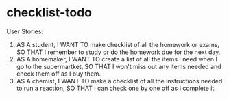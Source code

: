 # checklist-todo

User Stories:
1. AS A student, I WANT TO make checklist of all the homework or exams, SO THAT I remember to study or do the homework due for the next day.
2. AS A homemaker, I WANT TO create a list of all the items I need when I go to the supermartket, SO THAT I won't miss out any items needed and check them off as I buy them.
3. AS A chemist, I WANT TO make a checklist of all the instructions needed to run a reaction, SO THAT I can check one by one off as I complete it.